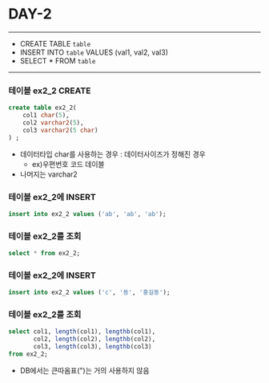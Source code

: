 DAY-2
=====
- - -

* CREATE TABLE `table`
* INSERT INTO `table` VALUES (val1, val2, val3)
* SELECT * FROM `table`
- - -

### 테이블 ex2_2 CREATE
```sql
create table ex2_2(
    col1 char(5),
    col2 varchar2(5),
    col3 varchar2(5 char)
) ;
```
* 데이터타입 char를 사용하는 경우 : 데이터사이즈가 정해진 경우
    - ex)우편번호 코드 데이블
* 나머지는 varchar2

### 테이블 ex2_2에 INSERT
```sql
insert into ex2_2 values ('ab', 'ab', 'ab');
```

### 테이블 ex2_2를 조회
```sql
select * from ex2_2;
```

### 테이블 ex2_2에 INSERT
```sql
insert into ex2_2 values ('c', '동', '홍길동');
```

### 테이블 ex2_2를 조회
```sql
select col1, length(col1), lengthb(col1),
       col2, length(col2), lengthb(col2),
       col3, length(col3), lengthb(col3)
from ex2_2;
```
* DB에서는 큰따옴표(")는 거의 사용하지 않음

